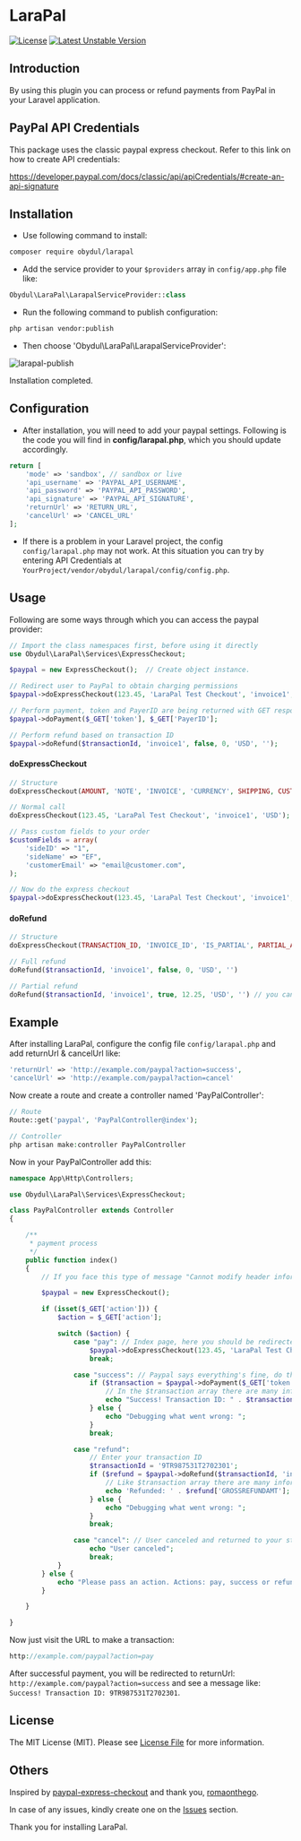 # LaraPal
[![License](https://poser.pugx.org/obydul/larapal/license)](https://packagist.org/packages/obydul/larapal)
[![Latest Unstable Version](https://poser.pugx.org/obydul/larapal/v/unstable)](https://packagist.org/packages/obydul/larapal)

<a name="introduction"></a>
## Introduction

By using this plugin you can process or refund payments from PayPal in your Laravel application.

<a name="paypal-api-credentials"></a>
## PayPal API Credentials

This package uses the classic paypal express checkout. Refer to this link on how to create API credentials:

https://developer.paypal.com/docs/classic/api/apiCredentials/#create-an-api-signature

<a name="installation"></a>
## Installation

* Use following command to install:

```bash
composer require obydul/larapal
```

* Add the service provider to your `$providers` array in `config/app.php` file like: 

```php
Obydul\LaraPal\LarapalServiceProvider::class
```

* Run the following command to publish configuration:

```bash
php artisan vendor:publish
```
*  Then choose 'Obydul\LaraPal\LarapalServiceProvider':

![larapal-publish](https://user-images.githubusercontent.com/13184472/51436553-8c4e9b00-1cb9-11e9-8a03-ff55841ec3df.png)

Installation completed.

<a name="configuration"></a>
## Configuration

* After installation, you will need to add your paypal settings. Following is the code you will find in **config/larapal.php**, which you should update accordingly.

```php
return [
    'mode' => 'sandbox', // sandbox or live
    'api_username' => 'PAYPAL_API_USERNAME',
    'api_password' => 'PAYPAL_API_PASSWORD',
    'api_signature' => 'PAYPAL_API_SIGNATURE',
    'returnUrl' => 'RETURN_URL',
    'cancelUrl' => 'CANCEL_URL'
];
```
* If there is a problem in your Laravel project, the config `config/larapal.php` may not work. At this situation you can try by entering API Credentials at `YourProject/vendor/obydul/larapal/config/config.php`.

<a name="usage"></a>
## Usage

Following are some ways through which you can access the paypal provider:

```php
// Import the class namespaces first, before using it directly
use Obydul\LaraPal\Services\ExpressCheckout;

$paypal = new ExpressCheckout();  // Create object instance.

// Redirect user to PayPal to obtain charging permissions
$paypal->doExpressCheckout(123.45, 'LaraPal Test Checkout', 'invoice1', 'USD');

// Perform payment, token and PayerID are being returned with GET response from PayPal
$paypal->doPayment($_GET['token'], $_GET['PayerID'];

// Perform refund based on transaction ID
$paypal->doRefund($transactionId, 'invoice1', false, 0, 'USD', '');
```

#### doExpressCheckout
```php
// Structure
doExpressCheckout(AMOUNT, 'NOTE', 'INVOICE', 'CURRENCY', SHIPPING, CUSTOMFIELDS); // invoice ID must be unique

// Normal call
doExpressCheckout(123.45, 'LaraPal Test Checkout', 'invoice1', 'USD');

// Pass custom fields to your order
$customFields = array(
    'sideID' => "1",
    'sideName' => "EF",
    'customerEmail' => "email@customer.com",
);

// Now do the express checkout
$paypal->doExpressCheckout(123.45, 'LaraPal Test Checkout', 'invoice1', 'USD', false, $customFields);
```

#### doRefund
```php
// Structure
doExpressCheckout(TRANSACTION_ID, 'INVOICE_ID', 'IS_PARTIAL', PARTIAL_AMOUNT, CURRENCY, NOTE);

// Full refund
doRefund($transactionId, 'invoice1', false, 0, 'USD', '')

// Partial refund
doRefund($transactionId, 'invoice1', true, 12.25, 'USD', '') // you can pass note also
```

<a name="example"></a>
## Example

After installing LaraPal, configure the config file `config/larapal.php` and add returnUrl & cancelUrl like:
```php
'returnUrl' => 'http://example.com/paypal?action=success',
'cancelUrl' => 'http://example.com/paypal?action=cancel'
```
 
Now create a route and create a controller named 'PayPalController':

```php
// Route
Route::get('paypal', 'PayPalController@index');

// Controller
php artisan make:controller PayPalController

```

Now in your PayPalController add this:

```php
namespace App\Http\Controllers;

use Obydul\LaraPal\Services\ExpressCheckout;

class PayPalController extends Controller
{

    /**
     * payment process
     */
    public function index()
    {
        // If you face this type of message "Cannot modify header information", then add this: ob_start();

        $paypal = new ExpressCheckout();

        if (isset($_GET['action'])) {
            $action = $_GET['action'];

            switch ($action) {
                case "pay": // Index page, here you should be redirected to Paypal
                    $paypal->doExpressCheckout(123.45, 'LaraPal Test Checkout', 'invoice1', 'USD');
                    break;

                case "success": // Paypal says everything's fine, do the charge (user redirected to $gateway->returnUrl)
                    if ($transaction = $paypal->doPayment($_GET['token'], $_GET['PayerID'])) {
                        // In the $transaction array there are many information. You can var_dump($transaction) and display message as you want. You can also store data to database from here.
                        echo "Success! Transaction ID: " . $transaction['TRANSACTIONID'];
                    } else {
                        echo "Debugging what went wrong: ";
                    }
                    break;

                case "refund":
                    // Enter your transaction ID
                    $transactionId = '9TR987531T2702301';
                    if ($refund = $paypal->doRefund($transactionId, 'invoice9', false, 0, 'USD', '')) {
                        // Like $transaction array there are many information in $refund array.
                        echo 'Refunded: ' . $refund['GROSSREFUNDAMT'];
                    } else {
                        echo "Debugging what went wrong: ";
                    }
                    break;

                case "cancel": // User canceled and returned to your store (to $gateway->cancelUrl)
                    echo "User canceled";
                    break;
            }
        } else {
            echo "Please pass an action. Actions: pay, success or refund";
        }

    }

}
```

Now just visit the URL to make a transaction:

```php
http://example.com/paypal?action=pay
```

After successful payment, you will be redirected to returnUrl: `http://example.com/paypal?action=success` and see a message like: `Success! Transaction ID: 9TR987531T2702301`.

## License

The MIT License (MIT). Please see [License File](https://github.com/mdobydullah/larapal/blob/master/LICENSE) for more information.


<a name=""></a>
## Others
Inspired by [paypal-express-checkout](https://github.com/romaonthego/paypal-express-checkout) and thank you, [romaonthego](https://github.com/romaonthego).

In case of any issues, kindly create one on the [Issues](https://github.com/mdobydullah/larapal/issues) section.


Thank you for installing LaraPal.